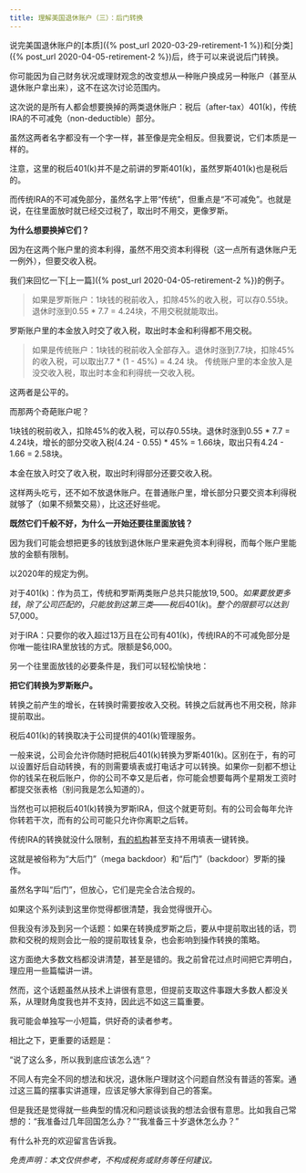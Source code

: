 ```yaml
---
title: 理解美国退休账户（三）：后门转换
---
```


说完美国退休账户的[本质]({% post_url 2020-03-29-retirement-1 %})和[分类]({% post_url 2020-04-05-retirement-2 %})后，终于可以来说说后门转换。

你可能因为自己财务状况或理财观念的改变想从一种账户换成另一种账户（甚至从退休账户拿出来），这不在这次讨论范围内。

这次说的是所有人都会想要换掉的两类退休账户：税后（after-tax）401(k)，传统IRA的不可减免（non-deductible）部分。

虽然这两者名字都没有一个字一样，甚至像是完全相反。但我要说，它们本质是一样的。

注意，这里的税后401(k)并不是之前讲的罗斯401(k)，虽然罗斯401(k)也是税后的。

而传统IRA的不可减免部分，虽然名字上带“传统”，但重点是“不可减免”。也就是说，在往里面放时就已经交过税了，取出时不用交，更像罗斯。

**为什么想要换掉它们？**

因为在这两个账户里的资本利得，虽然不用交资本利得税（这一点所有退休账户无一例外），但要交收入税。

我们来回忆一下[上一篇]({% post_url 2020-04-05-retirement-2 %})的例子。

> 如果是罗斯账户：1块钱的税前收入，扣除45%的收入税，可以存0.55块。退休时涨到0.55 * 7.7 = 4.24块，不用交税就能取出。

罗斯账户里的本金放入时交了收入税，取出时本金和利得都不用交税。

> 如果是传统账户：1块钱的税前收入全部存入。退休时涨到7.7块，扣除45%的收入税，可以取出7.7 * (1 - 45%) = 4.24 块。
传统账户里的本金放入是没交收入税，取出时本金和利得统一交收入税。

这两者是公平的。

而那两个奇葩账户呢？

1块钱的税前收入，扣除45%的收入税，可以存0.55块。退休时涨到0.55 * 7.7 = 4.24块，增长的部分交收入税(4.24 - 0.55) * 45% = 1.66块，取出只有4.24 - 1.66 = 2.58块。

本金在放入时交了收入税，取出时利得部分还要交收入税。

这样两头吃亏，还不如不放退休账户。在普通账户里，增长部分只要交资本利得税就够了（如果不频繁交易），比这还好些呢。

**既然它们千般不好，为什么一开始还要往里面放钱？**

因为我们可能会想把更多的钱放到退休账户里来避免资本利得税，而每个账户里能放的金额有限制。

以2020年的规定为例。

对于401(k)：作为员工，传统和罗斯两类账户总共只能放$19,500。如果要放更多钱，除了公司匹配的，只能放到这第三类——税后401(k)。整个的限额可以达到$57,000。

对于IRA：只要你的收入超过13万且在公司有401(k)，传统IRA的不可减免部分是你唯一能往IRA里放钱的方式。限额是$6,000。

另一个往里面放钱的必要条件是，我们可以轻松愉快地：



**把它们转换为罗斯账户。**

转换之前产生的增长，在转换时需要按收入交税。转换之后就再也不用交税，除非提前取出。

税后401(k)的转换取决于公司提供的401(k)管理服务。

一般来说，公司会允许你随时把税后401(k)转换为罗斯401(k)。区别在于，有的可以设置好后自动转换，有的则需要填表或打电话才可以转换。如果你一刻都不想让你的钱呆在税后账户，你的公司不幸又是后者，你可能会想要每两个星期发工资时都提交张表格（别问我是怎么知道的）。

当然也可以把税后401(k)转换为罗斯IRA，但这个就更苛刻。有的公司会每年允许你转若干次，而有的公司可能只允许你离职之后转。

传统IRA的转换就没什么限制，[有的机构](https://blog.wealthfront.com/wealthfront-now-offers-easy-roth-conversions/)甚至支持不用填表一键转换。

这就是被俗称为“大后门”（mega backdoor）和“后门”（backdoor）罗斯的操作。

虽然名字叫“后门”，但放心，它们是完全合法合规的。

如果这个系列读到这里你觉得都很清楚，我会觉得很开心。

但我没有涉及到另一个话题：如果在转换成罗斯之后，要从中提前取出钱的话，罚款和交税的规则会比一般的提前取钱复杂，也会影响到操作转换的策略。

这方面绝大多数文档都没讲清楚，甚至是错的。我之前曾花过点时间把它弄明白，理应用一些篇幅讲一讲。

然而，这个话题虽然从技术上讲很有意思，但提前支取这件事跟大多数人都没关系，从理财角度我也并不支持，因此远不如这三篇重要。

我可能会单独写一小短篇，供好奇的读者参考。

相比之下，更重要的话题是：

“说了这么多，所以我到底应该怎么选“？

不同人有完全不同的想法和状况，退休账户理财这个问题自然没有普适的答案。通过这三篇的摆事实讲道理，应该足够大家得到自己的答案。

但是我还是觉得就一些典型的情况和问题谈谈我的想法会很有意思。比如我自己常想的：“我准备过几年回国怎么办？”“我准备三十岁退休怎么办？”

有什么补充的欢迎留言告诉我。

*免责声明：本文仅供参考，不构成税务或财务等任何建议。*
